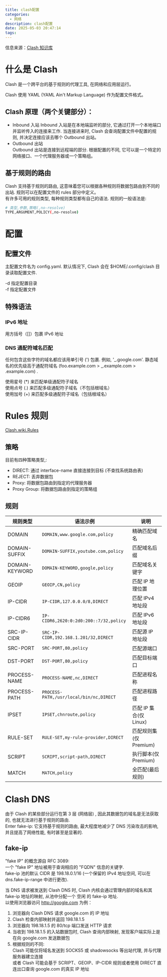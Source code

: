 ```yaml
---
title: clash配置
categories:
  - 网络
description: clash配置
date: 2025-05-03 20:47:14
tags:
---
```


信息来源：[Clash 知识库](https://clash.wiki/)

# 什么是 Clash

Clash 是一个跨平台的基于规则的代理工具, 在网络和应用层运行。

Clash 使用 YAML (YAML Ain't Markup Language) 作为配置文件格式。

## Clash 原理（两个关键部分）：

- Inbound 入站
  Inbound 入站是在本地端监听的部分, 它通过打开一个本地端口并监听传入的连接来工作. 当连接进来时, Clash 会查询配置文件中配置的规则, 并决定连接应该去哪个 Outbound 出站。
- Outbound 出站  
  Outbound 出站是连接到远程端的部分. 根据配置的不同, 它可以是一个特定的网络接口、一个代理服务器或一个策略组。

## 基于规则的路由

Clash 支持基于规则的路由, 这意味着您可以根据各种规则将数据包路由到不同的出站. 规则可以在配置文件的 rules 部分中定义。  
有许多可用的规则类型, 每种规则类型都有自己的语法. 规则的一般语法是:

```bash
# 类型,参数,策略(,no-resolve)
TYPE,ARGUMENT,POLICY(,no-resolve)
```

# 配置

## 配置文件

主配置文件名为 config.yaml. 默认情况下, Clash 会在 $HOME/.config/clash 目录读取配置文件.

-d 指定配置目录  
-f 指定配置文件

## 特殊语法

### IPv6 地址

用方括号（[]）包裹 IPv6 地址

### DNS 通配符域名匹配

任何包含这些字符的域名都应该用单引号 (') 包裹. 例如, '_.google.com'. 静态域名的优先级高于通配符域名 (foo.example.com > _.example.com > .example.com) .

使用星号 (*) 来匹配单级通配符子域名  
使用点号 (.) 来匹配多级通配符子域名（不包括根域名）  
使用加号 (+) 来匹配多级通配符子域名（包括根域名）

# Rules 规则

[Clash.wiki.Rules](https://clash.wiki/configuration/rules.html)

## 策略

目前有四种策略类型,:

- DIRECT: 通过 interface-name 直接连接到目标 (不查找系统路由表)
- REJECT: 丢弃数据包
- Proxy: 将数据包路由到指定的代理服务器
- Proxy Group: 将数据包路由到指定的策略组

## 规则

| 规则类型       | 语法示例                                | 说明                   |
| -------------- | --------------------------------------- | ---------------------- |
| DOMAIN         | `DOMAIN,www.google.com,policy`          | 精确匹配域名           |
| DOMAIN-SUFFIX  | `DOMAIN-SUFFIX,youtube.com,policy`      | 匹配域名后缀           |
| DOMAIN-KEYWORD | `DOMAIN-KEYWORD,google,policy`          | 匹配域名关键字         |
| GEOIP          | `GEOIP,CN,policy`                       | 匹配 IP 地理位置       |
| IP-CIDR        | `IP-CIDR,127.0.0.0/8,DIRECT`            | 匹配 IPv4 地址段       |
| IP-CIDR6       | `IP-CIDR6,2620:0:2d0:200::7/32,policy`  | 匹配 IPv6 地址段       |
| SRC-IP-CIDR    | `SRC-IP-CIDR,192.168.1.201/32,DIRECT`   | 匹配源 IP 地址段       |
| SRC-PORT       | `SRC-PORT,80,policy`                    | 匹配源端口             |
| DST-PORT       | `DST-PORT,80,policy`                    | 匹配目标端口           |
| PROCESS-NAME   | `PROCESS-NAME,nc,DIRECT`                | 匹配进程名称           |
| PROCESS-PATH   | `PROCESS-PATH,/usr/local/bin/nc,DIRECT` | 匹配进程路径           |
| IPSET          | `IPSET,chnroute,policy`                 | 匹配 IP 集合(仅 Linux) |
| RULE-SET       | `RULE-SET,my-rule-provider,DIRECT`      | 匹配规则集(仅 Premium) |
| SCRIPT         | `SCRIPT,script-path,DIRECT`             | 执行脚本(仅 Premium)   |
| MATCH          | `MATCH,policy`                          | 全匹配(最后规则)       |

# Clash DNS

由于 Clash 的某些部分运行在第 3 层 (网络层) , 因此其数据包的域名是无法获取的, 也就无法进行基于规则的路由.  
Enter fake-ip: 它支持基于规则的路由, 最大程度地减少了 DNS 污染攻击的影响, 并且提高了网络性能, 有时甚至是显著的.  

## fake-ip

"fake IP" 的概念源自 RFC 3089:  
  一个 "fake IP" 地址被用于查询相应的 "FQDN" 信息的关键字.  
fake-ip 池的默认 CIDR 是 198.18.0.1/16 (一个保留的 IPv4 地址空间, 可以在 dns.fake-ip-range 中进行更改).  

当 DNS 请求被发送到 Clash DNS 时, Clash 内核会通过管理内部的域名和其 fake-ip 地址的映射, 从池中分配一个 空闲 的 fake-ip 地址.  
以使用浏览器访问 http://google.com 为例：  
1. 浏览器向 Clash DNS 请求 google.com 的 IP 地址  
2. Clash 检查内部映射并返回 198.18.1.5  
3. 浏览器向 198.18.1.5 的 80/tcp 端口发送 HTTP 请求  
4. 当收到 198.18.1.5 的入站数据包时, Clash 查询内部映射, 发现客户端实际上是在向 google.com 发送数据包  
5. 根据规则的不同:  
  Clash 可能仅将域名发送到 SOCKS5 或 shadowsocks 等出站代理, 并与代理服务器建立连接  
  或者 Clash 可能会基于 SCRIPT、GEOIP、IP-CIDR 规则或者使用 DIRECT 直连出口查询 google.com 的真实 IP 地址  